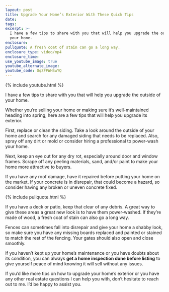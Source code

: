 ```yaml
---
layout: post
title: Upgrade Your Home’s Exterior With These Quick Tips
date:
tags:
excerpt: >-
  I have a few tips to share with you that will help you upgrade the outside of
  your home.
enclosure:
pullquote: A fresh coat of stain can go a long way.
enclosure_type: video/mp4
enclosure_time:
use_youtube_image: true
youtube_alternate_image:
youtube_code: OqZFPWHSwYQ
---
```


{% include youtube.html %}

I have a few tips to share with you that will help you upgrade the outside of your home.

Whether you’re selling your home or making sure it’s well-maintained heading into spring, here are a few tips that will help you upgrade its exterior.&nbsp;

First, replace or clean the siding. Take a look around the outside of your home and search for any damaged siding that needs to be replaced. Also, spray off any dirt or mold or consider hiring a professional to power-wash your home.&nbsp;

Next, keep an eye out for any dry rot, especially around door and window frames. Scrape off any peeling materials, sand, and/or paint to make your home more attractive to buyers.&nbsp;

If you have any roof damage, have it repaired before putting your home on the market. If your concrete is in disrepair, that could become a hazard, so consider having any broken or uneven concrete fixed.

{% include pullquote.html %}

If you have a deck or patio, keep that clear of any debris. A great way to give these areas a great new look is to have them power-washed. If they’re made of wood, a fresh coat of stain can also go a long way.&nbsp;

Fences can sometimes fall into disrepair and give your home a shabby look, so make sure you have any missing boards replaced and painted or stained to match the rest of the fencing. Your gates should also open and close smoothly.&nbsp;

If you haven’t kept up your home’s maintenance or you have doubts about its condition, you can always **get a home inspection done before listing** to give yourself peace of mind knowing it will sell without any issues.&nbsp;

If you’d like more tips on how to upgrade your home’s exterior or you have any other real estate questions I can help you with, don’t hesitate to reach out to me. I’d be happy to assist you.<br>&nbsp;